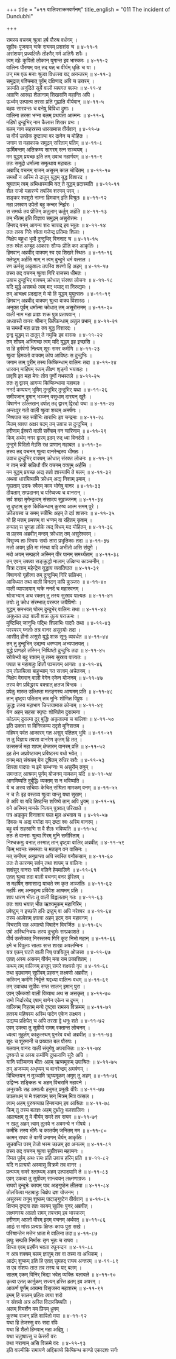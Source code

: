 +++
title = "०११ वालिपराक्रमवर्णनम्"
title_english = "011 The incident of Dundubhi"

+++
<div class="audioEmbed"  caption="श्रीराम-हरिसीताराममूर्ति-घनपाठिभ्यां वचनम्" src="https://archive.org/download/Ramayana-recitation-Sriram-harisItArAmamUrti-Ghanapaati-v2/Kanda_4/Kanda_4_KSK-011-Vali_Parakrama_Varnanam_0.mp3"></div>

रामस्य वचनम् श्रुत्वा हर्ष पौरुष वर्धनम् ।  
सुग्रीवः पूजयाम् चक्रे राघवम् प्रशशंस च ॥ ४-११-१  
असंशयम् प्रज्वलितैः तीक्ष्णैर् मर्म अतिगैः शरैः ।  
त्वम् दहेः कुपितो लोकान् युगान्त इव भास्करः ॥ ४-११-२  
वालिनः पौरुषम् यत् तद् यत् च वीर्यम् धृतिः च या ।  
तन् मम एक मनाः श्रुत्वा विधत्स्व यद् अनन्तरम् ॥ ४-११-३  
समुद्रात् पश्चिमात् पूर्वम् दक्षिणाद् अपि च उत्तरम् ।  
क्रामति अनुदिते सूर्ये वाली व्यपगत क्लमः ॥ ४-११-४  
अग्राणि आरुह्य शैलानाम् शिखराणि महान्ति अपि ।  
ऊर्ध्वम् उत्पात्य तरसा प्रति गृह्णाति वीर्यवान् ॥ ४-११-५  
बहवः सारवन्तः च वनेषु विविधा द्रुमाः ।  
वालिना तरसा भग्ना बलम् प्रथयता आत्मनः ॥ ४-११-६  
महिषो दुन्दुभिर् नाम कैलास शिखर प्रभः ।  
बलम् नाग सहस्रस्य धारयामास वीर्यवान् ॥ ४-११-७  
स वीर्य उत्सेक दुष्टात्मा वर दानेन च मोहितः ।  
जगाम स महाकायः समुद्रम् सरिताम् पतिम् ॥ ४-११-८  
ऊर्मिमन्तम् अतिक्रम्य सागरम् रत्न सञ्चयम् ।  
मम युद्धम् प्रयच्छ इति तम् उवाच महार्णवम् ॥ ४-११-९  
ततः समुद्रो धर्मात्मा समुत्थाय महाबलः ।  
अब्रवीद् वचनम् राजन् असुरम् काल चोदितम् ॥ ४-११-१०  
समर्थो न अस्मि ते दातुम् युद्धम् युद्ध विशारद ।  
श्रूयताम् त्वम् अभिधास्यामि यत् ते युद्धम् प्रदास्यति ॥ ४-११-११  
शैल राजो महारण्ये तपस्वि शरणम् परम् ।  
शङ्कर श्वशुरो नाम्ना हिमवान् इति विश्रुतः ॥ ४-११-१२  
महा प्रस्रवण उपेतो बहु कन्दर निर्झरः ।  
स समर्थः तव प्रीतिम् अतुलाम् कर्तुम् अर्हति ॥ ४-११-१३  
तम् भीतम् इति विज्ञाय समुद्रम् असुरोत्तमः ।  
हिमवद् वनम् आगम्य शरः चापाद् इव च्युतः ॥ ४-११-१४  
ततः तस्य गिरेः श्वेता गजेन्द्र प्रतिमाः शिलाः ।  
चिक्षेप बहुधा भूमौ दुन्दुभिर् विननाद च ॥ ४-११-१५  
ततः श्वेत अम्बुद आकारः सौम्यः प्रीति कर आकृतिः ।  
हिमवान् अब्रवीद् वाक्यम् स्व एव शिखरे स्थितः ॥ ४-११-१६  
क्लेष्टुम् अर्हसि माम् न त्वम् दुन्दुभे धर्म वत्सल ।  
रण कर्मसु अकुशलः तपस्वि शरणो हि अहम् ॥ ४-११-१७  
तस्य तद् वचनम् श्रुत्वा गिरि राजस्य धीमतः ।  
उवाच दुन्दुभिर् वाक्यम् क्रोधात् संरक्त लोचनः ॥ ४-११-१८  
यदि युद्धे असमर्थः त्वम् मद् भयाद् वा निरुद्यमः ।  
तम् आचक्ष्व प्रदद्यात् मे यो हि युद्धम् युयुत्सतः ॥ ४-११-१९  
हिमवान् अब्रवीद् वाक्यम् श्रुत्वा वाक्य विशारदः ।  
अनुक्त पूर्वम् धर्मात्मा क्रोधात् तम् असुरोत्तमम् ॥ ४-११-२०  
वाली नाम महा प्राज्ञः शक्र पुत्र प्रतापवान् ।  
अध्यास्ते वानरः श्रीमान् किष्किन्धाम् अतुल प्रभाम् ॥ ४-११-२१  
स समर्थो महा प्राज्ञः तव युद्ध विशारदः ।  
द्वन्द्व युद्धम् स दातुम् ते नमुचिः इव वासवः ॥ ४-११-२२  
तम् शीघ्रम् अभिगच्छ त्वम् यदि युद्धम् इह इच्छसि ।  
स हि दुर्मर्षणो नित्यम् शूरः समर कर्मणि ॥ ४-११-२३  
श्रुत्वा हिमवतो वाक्यम् कोप आविष्टः स दुन्दुभिः ।  
जगाम ताम् पुरीम् तस्य किष्किन्धाम् वालिनः तदा ॥ ४-११-२४  
धारयन् माहिषम् रूपम् तीक्ष्ण शृङ्गो भयावहः ।  
प्रावृषि इव महा मेघः तोय पूर्णो नभस्तले ॥ ४-११-२५  
ततः तु द्वारम् आगम्य किष्किन्धाया महाबलः ।  
ननर्द कम्पयन् भूमिम् दुन्दुभिर् दुन्दुभिर् यथा ॥ ४-११-२६  
समीपजान् द्रुमान् भञ्जन् वसुधाम् दारयन् खुरैः ।  
विषाणेन उल्लिखन् दर्पात् तद् द्वारम् द्विरदो यथा ॥ ४-११-२७  
अन्तःपुर गतो वाली श्रुत्वा शब्दम् अमर्षणः ।  
निष्पपात सह स्त्रीभिः ताराभिः इव चन्द्रमाः ॥ ४-११-२८  
मितम् व्यक्त अक्षर पदम् तम् उवाच स दुन्दुभिम् ।  
हरीणाम् ईश्वरो वाली सर्वेषाम् वन चारिणाम् ॥ ४-११-२९  
किम् अर्थम् नगर द्वारम् इदम् रुद् ध्वा विनर्दसे ।  
दुन्दुभे विदितो मेऽसि रक्ष प्राणान् महाबल ॥ ४-११-३०  
तस्य तद् वचनम् श्रुत्वा वानरेन्द्रस्य धीमतः ।  
उवाच दुन्दुभिर् वाक्यम् क्रोधात् संरक्त लोचनः ॥ ४-११-३१  
न त्वम् स्त्री सन्निधौ वीर वचनम् वक्तुम् अर्हसि ।  
मम युद्धम् प्रयच्छ अद्य ततो ज्ञास्यामि ते बलम् ॥ ४-११-३२  
अथवा धारयिष्यामि क्रोधम् अद्य निशाम् इमाम् ।  
गृह्यताम् उदयः स्वैरम् काम भोगेषु वानर ॥ ४-११-३३  
दीयताम् सम्प्रदानम् च परिष्वज्य च वानरान् ।  
सर्व शखा मृगेन्द्रत्वम् संसादय सुहृज्जनम् ॥ ४-११-३४  
सु दृष्टाम् कुरु किष्किन्धाम् कुरुष्व आत्म समम् पुरे ।  
क्रीडयस्व च समम् स्त्रीभिः अहम् ते दर्प शासनः ॥ ४-११-३५  
यो हि मत्तम् प्रमत्तम् वा भग्नम् वा रहितम् कृशम् ।  
हन्यात् स भ्रूणहा लोके त्वद् विधम् मद मोहितम् ॥ ४-११-३६  
स प्रहस्य अब्रवीत् मन्दम् क्रोधात् तम् असुरेश्वरम् ।  
विसृज्य ताः स्त्रियः सर्वाः तारा प्रभृतिकाः तदा ॥ ४-११-३७  
मत्तो अयम् इति मा मंस्था यदि अभीतो असि संयुगे ।  
मदो अयम् सम्प्रहारे अस्मिन् वीर पानम् समर्थ्यताम् ॥ ४-११-३८  
तम् एवम् उक्त्वा सङ्क्रुद्धो मालाम् उत्क्षिप्य काञ्चनीम् ।  
पित्रा दत्ताम् महेन्द्रेण युद्धाय व्यवतिष्ठत ॥ ४-११-३९  
विषाणयो गृहीत्वा तम् दुन्दुभिम् गिरि सन्निभम् ।  
आविध्यत तथा वाली विनदन् कपि कुञ्जरः ॥ ४-११-४०  
वाली व्यापादयाम् चक्रे ननर्द च महास्वनम् ।  
श्रोत्राभ्याम् अथ रक्तम् तु तस्य सुस्राव पात्यतः ॥ ४-११-४१  
तयोः तु क्रोध संरम्भात् परस्पर जयैषिणोः ।  
युद्धम् समभवत् घोरम् दुन्दुभेर् वालिनः तथा ॥ ४-११-४२  
अयुध्यत तदा वाली शक्र तुल्य पराक्रमः ।  
मुष्टिभिर् जानुभिः पद्भिः शिलाभिः पादपैः तथा ॥ ४-११-४३  
परस्परम् घ्नतोः तत्र वानर असुरयोः तदा ।  
आसीत् हीनो असुरो युद्धे शक्र सूनुः व्यवर्धत ॥ ४-११-४४  
तम् तु दुन्दुभिम् उद्यम्य धरण्याम् अभ्यपातयत् ।  
युद्धे प्राणहरे तस्मिन् निष्पिष्टो दुन्दुभिः तदा ॥ ४-११-४५  
स्रोत्रेभ्यो बहु रक्तम् तु तस्य सुस्राव पात्यतः ।  
पपात च महाबाहुः क्षितौ पञ्चत्वम् आगतः ॥ ४-११-४६  
तम् तोलयित्वा बाहुभ्याम् गत सत्त्वम् अचेतनम् ।  
चिक्षेप वेगवान् वाली वेगेन एकेन योजनम् ॥ ४-११-४७  
तस्य वेग प्रविद्धस्य वक्त्रात् क्षतज बिन्दवः ।  
प्रपेतुः मारुत उत्क्षिप्ता मतङ्गस्य आश्रमम् प्रति ॥ ४-११-४८  
तान् दृष्ट्वा पतिताम् तत्र मुनिः शोणित विप्रुषः ।  
क्रुद्धः तस्य महाभाग चिन्तयामास कोन्वम् ॥ ४-११-४९  
येन अहम् सहसा स्पृष्टः शोणितेन दुरात्मना ।  
कोऽयम् दुरात्मा दुर् बुद्धिः अकृतात्मा च बालिशः ॥ ४-११-५०  
इति उक्त्वा स विनिष्क्रम्य ददृशे मुनिसत्तम ।  
महिषम् पर्वत आकारम् गत असुम् पतितम् भुवि ॥ ४-११-५१  
स तु विज्ञाय तपसा वानरेण कृतम् हि तत् ।  
उत्ससर्ज महा शापम् क्षेप्तारम् वानरम् प्रति ॥ ४-११-५२  
इह तेन अप्रवेष्टव्यम् प्रविष्टस्य वधो भवेत् ।  
वनम् मत् संश्रयम् येन दूषितम् रुधिर स्रवैः ॥ ४-११-५३  
क्षिपता पादपाः च इमे सम्भग्नाः च असुरीम् तनुम् ।  
समन्तात् आश्रमम् पूर्णम् योजनम् मामकम् यदि ॥ ४-११-५४  
आगमिष्यति दुर्बुद्धिः व्यक्तम् स न भविष्यति ।  
ये च अस्य सचिवाः केचित् संश्रिता मामकम् वनम् ॥ ४-११-५५  
न च तैः इह वस्तव्य श्रुत्वा यान्तु यथा सुखम् ।  
ते अपि वा यदि तिष्टन्ति शपिष्ये तान् अपि ध्रुवम् ॥ ४-११-५६  
वने अस्मिन् मामके नित्यम् पुत्रवत् परिरक्षते ।  
पत्र अङ्कुर विनाशाय फल मूल अभवाय च ॥ ४-११-५७  
दिवसः च अद्य मर्यादा यम् द्रष्टा श्वः अस्मि वानरम् ।  
बहु वर्ष सहस्राणि स वै शैलः भविष्यति ॥ ४-११-५८  
ततः ते वानराः श्रुत्वा गिरम् मुनि समीरिताम् ।  
निश्चक्रमुः वनात् तस्मात् तान् दृष्ट्वा वालिर् अब्रवीत् ॥ ४-११-५९  
किम् भवन्तः समस्ताः च मतङ्ग वन वासिनः ।  
मत् समीपम् अनुप्राप्ता अपि स्वस्ति वनौकसाम् ॥ ४-११-६०  
ततः ते कारणम् सर्वम् तथा शापम् च वालिनः ।  
शशंसुर् वानराः सर्वे वलिने हेममालिने ॥ ४-११-६१  
एतत् श्रुत्वा तदा वाली वचनम् वनर ईरितम् ।  
स महर्षिम् समासाद्य याचते स्म कृत अञ्जलिः ॥ ४-११-६२  
महर्षिः तम् अनादृत्य प्रविवेश आश्रमम् प्रति ।  
शाप धारण भीतः तु वाली विह्वलताम् गतः ॥ ४-११-६३  
ततः शाप भयात् भीत ऋश्यमूकम् महागिरिम् ।  
प्रवेष्टुम् न इच्छति हरिः द्रष्टुम् वा अपि नरेश्वर ॥ ४-११-६४  
तस्य अप्रवेशम् ज्ञात्वा अहम् इदम् राम महावनम् ।  
विचरामि सह अमात्यो विषादेन विवर्जितः ॥ ४-११-६५  
एषो अस्थिनिचयः तस्य दुन्दुभेः सम्प्रकाशते ।  
वीर्य उत्सेकात् निरस्तस्य गिरि कूट निभो महान् ॥ ४-११-६६  
इमे च विपुलाः सालाः सप्त शाखा अवलम्बिनः ।  
यत्र एकम् घटते वाली निष् पत्रयितुम् ओजसा ॥ ४-११-६७  
एतत् अस्य असमम् वीर्यम् मया राम प्रकाशितम् ।  
कथम् तम् वालिनम् हन्तुम् समरे शक्ष्यसे नृप ॥ ४-११-६८  
तथा बृउवाणम् सुग्रीवम् प्रहसन् लक्ष्मणो अब्रवीत् ।  
कस्मिन् कर्मणि निर्वृत्ते श्रद्दध्या वालिनः वधम् ॥ ४-११-६९  
तम् उवाचथ सुग्रीवः सप्त सालन् इमान् पुरा ।  
एवम् एकैकशो वाली विव्याथ अथ स असकृत् ॥ ४-११-७०  
रामो निर्दारयेद् एषाम् बाणेन एकेन च द्रुमम् ।  
वालिनम् निहतम् मन्ये दृष्ट्वा रामस्य विक्रमम् ॥ ४-११-७१  
हतस्य महिषस्य अस्थि पादेन एकेन लक्ष्मण ।  
उद्यम्य प्रक्षिपेत् च अपि तरसा द्वे धनुः शते ॥ ४-११-७२  
एवम् उक्त्वा तु सुग्रीवो रामम् रक्तान्त लोचनम् ।  
ध्यत्वा मुहूर्तम् काकुत्स्थम् पुनरेव वचो अब्रवीत् ॥ ४-११-७३  
शूरः च शूरमानी च प्रख्यात बल पौरुषः ।  
बलवान् वानरः वाली संयुगेषु अपराजितः ॥ ४-११-७४  
दृश्यन्ते च अस्य कर्माणि दुष्कराणि सुरैः अपि ।  
यानि सञ्चिन्त्य भीतः अहम् ऋष्यमूकम् उपाश्रितः ॥ ४-११-७५  
तम् अजय्यम् अधृष्यम् च वानरेन्द्रम् अमर्षणम् ।  
विचिन्तयन् न मुञ्चामि ॠष्यमूकम् अमुम् तु अहम् ॥ ४-११-७६  
उद्विग्नः शङ्कितः च अहम् विचरामि महावने ।  
अनुरक्तैः सह अमात्यैः हनुमत् प्रमुखैः वीरैः ॥ ४-११-७७  
उपलब्धम् च मे श्लाघ्यम् सन् मित्रम् मित्र वत्सल ।  
त्वाम् अहम् पुरुषव्याघ्र हिमवन्तम् इव आश्रितः ॥ ४-११-७८  
किम् तु तस्य बलज्ञः अहम् दुर्भ्रातुः बलशालिनः ।  
अप्रत्यक्षम् तु मे वीर्यम् समरे तव राघव ॥ ४-११-७९  
न खलु अहम् त्वाम् तुलये न अवमन्ये न भीषये ।  
कर्मभिः तस्य भीमैः च कातर्यम् जनितम् मम ॥ ४-११-८०  
कामम् राघव ते वाणी प्रमाणम् धैर्यम् आकृतिः ।  
सूचयन्ति परम् तेजो भस्म च्छन्नम् इव अनलम् ॥ ४-११-८१  
तस्य तद् वचनम् श्रुत्वा सुग्रीवस्य महत्मनः ।  
स्मित पूर्वम् अथः रामः प्रति उवाच हरिम् प्रति ॥ ४-११-८२  
यदि न प्रत्ययो अस्मासु विक्रमे तव वानर ।  
प्रत्ययम् समरे श्लाघ्यम् अहम् उत्पादयामि ते ॥ ४-११-८३  
एवम् उक्त्वा तु सुग्रीवम् सान्त्वयन् लक्ष्मणाग्रजः ।  
राघवो दुन्दुभेः कायम् पाद अङ्गुष्ठेन लीलया ॥ ४-११-८४  
तोलयित्वा महाबाहुः चिक्षेप दश योजनम् ।  
असुरस्य तनुम् शुष्कम् पादाङ्गुष्टेन वीर्यवान् ॥ ४-११-८५  
क्षिप्तम् दृष्ट्वा ततः कायम् सुग्रीवः पुनर् अब्रवीत् ।  
लक्ष्मणस्य अग्रतो रामम् तपन्तम् इव भास्करम्  
हरीणाम् अग्रतो वीरम् इदम् वचनम् अर्थवत् ॥ ४-११-८६  
आर्द्रः स मांसः प्रत्यग्रः क्षिप्तः कायः पुरा सखे ।  
परिश्रान्तेन मत्तेन भ्राता मे वालिना तदा॥ ४-११-८७  
लघुः सम्प्रति निर्मांसः तृण भूतः च राघव ।  
क्षिप्ता एवम् प्रहर्षेण भवता रघुनन्दन ॥ ४-११-८८  
न अत्र शक्यम् बलम् ज्ञातुम् तव वा तस्य वा अधिकम् ।  
आर्द्रम् शुष्कम् इति हि एतत् सुमहद् राघव अन्तरम् ॥ ४-११-८९  
स एव संशयः तात तव तस्य च यद् बलम् ।  
सालम् एकम् विनिर् भिद्या भवेत् व्यक्तिः बलाबले ॥ ४-११-९०  
कृत्वा एतत् कार्मुकम् सज्यम् हस्ति हतम् इव अपरम् ।  
आकर्ण पूर्णम् आयम्य विसृजस्व महाशरम् ॥ ४-११-९१  
इमम् हि सालम् प्रहितः त्वया शरो  
न संशयो अत्र अस्ति विदारयिष्यति ।  
अलम् विमर्शेन मम प्रियम् ध्रुवम्  
कुरुष्व राजन् प्रति शापितो मया ॥ ४-११-९२  
यथा हि तेजस्सु वरः सदा रविः  
यथा हि शैलो हिमवान् महा अद्रिषु ।  
यथा चतुष्पात्सु च केसरी वरः  
तथा नराणाम् असि विक्रमे वरः ॥ ४-११-९३  
इति वाल्मीकि रामायणे अद्दिकाव्ये किष्किन्ध काण्डे एकादशः सर्गः